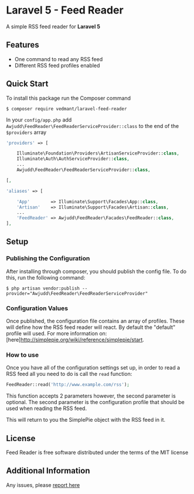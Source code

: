 Laravel 5 - Feed Reader
===============

A simple RSS feed reader for **Laravel 5**

## Features

 * One command to read any RSS feed
 * Different RSS feed profiles enabled

## Quick Start

To install this package run the Composer command

```
$ composer require vedmant/laravel-feed-reader
```

In your `config/app.php` add `Awjudd\FeedReader\FeedReaderServiceProvider::class` to the end of the `$providers` array

```php
'providers' => [

    Illuminate\Foundation\Providers\ArtisanServiceProvider::class,
    Illuminate\Auth\AuthServiceProvider::class,
    ...
    Awjudd\FeedReader\FeedReaderServiceProvider::class,

[,

'aliases' => [

    'App'        => Illuminate\Support\Facades\App::class,
    'Artisan'    => Illuminate\Support\Facades\Artisan::class,
    ...
    'FeedReader' => Awjudd\FeedReader\Facades\FeedReader::class,
],
```

## Setup

### Publishing the Configuration

After installing through composer, you should publish the config file.  To do this, run the following command:

```
$ php artisan vendor:publish --provider="Awjudd\FeedReader\FeedReaderServiceProvider"
```

### Configuration Values

Once published, the configuration file contains an array of profiles.  These will define how the RSS feed reader will react.  By default the "default" profile will used.  For more information on: [here]http://simplepie.org/wiki/reference/simplepie/start.

### How to use

Once you have all of the configuration settings set up, in order to read a RSS feed all you need to do is call the `read` function:

```php
FeedReader::read('http://www.example.com/rss');
```

This function accepts 2 parameters however, the second parameter is optional.  The second parameter is the configuration profile that should be used when reading the RSS feed.

This will return to you the SimplePie object with the RSS feed in it.

## License

Feed Reader is free software distributed under the terms of the MIT license

## Additional Information

Any issues, please [report here](https://github.com/vedmant/laravel-feed-reader/issues)